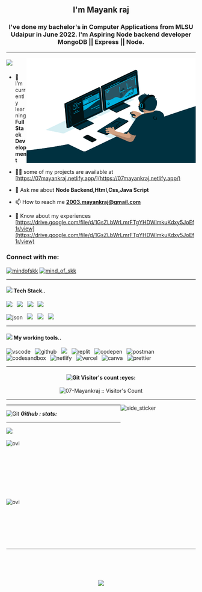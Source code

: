 <h2 align="center">I'm Mayank raj </h2>
<h3 align="center"> I've done my bachelor's in
Computer Applications from
MLSU Udaipur in June 2022.
I'm Aspiring Node backend
developer
MongoDB || Express || Node.</h3>
<hr>

<img align="right" src="/code.gif" width="450" height="280" />

<h4><img src="https://media.giphy.com/media/iY8CRBdQXODJSCERIr/giphy.gif" width="30px">&nbsp; </h4>

- 🌱 I’m currently learning **Full Stack Development**

- 👨‍💻 some of my projects are available at [https://07mayankraj.netlify.app/](https://07mayankraj.netlify.app/)


- 💬 Ask me about **Node Backend,Html,Css,Java Script**

- 📫 How to reach me **2003.mayankraj@gmail.com**

- 📄 Know about my experiences
[https://drive.google.com/file/d/1GsZLbWrLmrFTgYHDWImkuKdxy5JoEf1r/view](https://drive.google.com/file/d/1GsZLbWrLmrFTgYHDWImkuKdxy5JoEf1r/view)

<h3 align="left">Connect with me:</h3>
<p align="left">
    <a href="https://www.linkedin.com/in/mayank-raj-b55614181/" target="blank"><img align="center"
            src="https://raw.githubusercontent.com/rahuldkjain/github-profile-readme-generator/master/src/images/icons/Social/linked-in-alt.svg"
            alt="mindofskk" height="30" width="40" /></a>
    <a href="https://www.instagram.com/mayank_raj____/" target="blank"><img align="center"
            src="https://raw.githubusercontent.com/rahuldkjain/github-profile-readme-generator/master/src/images/icons/Social/instagram.svg"
            alt="mind_of_skk" height="30" width="40" /></a>
</p>


<hr>
<h4><img src="https://media.giphy.com/media/iY8CRBdQXODJSCERIr/giphy.gif" width="30px">&nbsp;Tech Stack..</h4>
<p >

<img src="https://img.shields.io/badge/html5%20-%23e34f26.svg?&style=for-the-badge&logo=html5&logoColor=white" />&nbsp;&nbsp;
<img src="https://img.shields.io/badge/css3%20-%231572B6.svg?&style=for-the-badge&logo=css3&logoColor=white" />&nbsp;&nbsp;
<img src="https://img.shields.io/badge/javascript%20-%23F7DF1.svg?&style=for-the-badge&logo=javascript&logoColor=white" />&nbsp;&nbsp;
<img src="https://img.shields.io/badge/bootstrap-%23563D7C.svg?style=for-the-badge&logo=bootstrap&logoColor=white" />&nbsp;&nbsp;
<br/>


 

<img src="https://img.shields.io/badge/Node.js-43853D?style=for-the-badge&logo=node.js&logoColor=white" alt="json" />&nbsp;&nbsp;
<img src="https://img.shields.io/badge/express.js-%23404d59.svg?style=for-the-badge&logo=express&logoColor=%2361DAFB" />&nbsp;&nbsp;
<img src="https://img.shields.io/badge/MongoDB-%234ea94b.svg?style=for-the-badge&logo=mongodb&logoColor=white" />&nbsp;&nbsp;
<img src="https://img.shields.io/badge/NPM-%23000000.svg?style=for-the-badge&logo=npm&logoColor=white" />&nbsp;&nbsp;
<br/>


</p>
<hr>
<h4><img src="https://media.giphy.com/media/iY8CRBdQXODJSCERIr/giphy.gif" width="30px">&nbsp;My working tools..</h4>
<p>
  <img src="https://img.shields.io/badge/VSCode-0078D4?style=for-the-badge&logo=visual%20studio%20code&logoColor=white" alt="vscode" />&nbsp;&nbsp;
  <img src="https://img.shields.io/badge/GitHub-100000?style=for-the-badge&logo=github&logoColor=white" alt="github"/>&nbsp;&nbsp;
  <img src="https://img.shields.io/badge/Git%20-%23F7DF1E.svg?&style=for-the-badge&color=blue&logo=Git&logoColor=white" />&nbsp;&nbsp;
  <img src="https://img.shields.io/badge/replit-667881?style=for-the-badge&logo=replit&logoColor=white" alt="replit" />&nbsp;&nbsp;
 <img src="https://img.shields.io/badge/Codepen-000000?style=for-the-badge&logo=codepen&logoColor=white" alt="codepen" />&nbsp;&nbsp;
 <img src="https://img.shields.io/badge/Postman-FF6C37?style=for-the-badge&logo=Postman&logoColor=white" alt="postman"/>&nbsp;&nbsp;
 <br/>
  <img src="https://img.shields.io/badge/Codesandbox-000000?style=for-the-badge&logo=CodeSandbox&logoColor=white" alt="codesandbox" />&nbsp;&nbsp;
  <img src="https://img.shields.io/badge/Netlify-00C7B7?style=for-the-badge&logo=netlify&logoColor=white" alt="netlify" />&nbsp;&nbsp;
  <img src="https://img.shields.io/badge/Vercel-000000?style=for-the-badge&logo=vercel&logoColor=white" alt="vercel" />&nbsp;&nbsp;
  <img src="https://img.shields.io/badge/Canva-%2300C4CC.svg?&style=for-the-badge&logo=Canva&logoColor=white" alt="canva" />&nbsp;&nbsp;
  <img src="https://img.shields.io/badge/prettier-1A2C34?style=for-the-badge&logo=prettier&logoColor=F7BA3E" alt="prettier" />&nbsp;&nbsp;
</p>
<hr>



<h4 align="center"><img src="https://media.giphy.com/media/W5eoZHPpUx9sapR0eu/giphy.gif" width="30px"
    alt="Git" />&nbsp;Visitor's count :eyes:</h4>

<p align="center"><img src="https://profile-counter.glitch.me/{07-Mayankraj}/count.svg"
    alt="07-Mayankraj :: Visitor's Count" /></p>

<hr>

<img align="right" width=200px height=250px alt="side_sticker"
  src="https://media.giphy.com/media/TEnXkcsHrP4YedChhA/giphy.gif" />


<hr>


<p align="left">
    <img src="https://media.giphy.com/media/W5eoZHPpUx9sapR0eu/giphy.gif" width="30px" alt="Git" />&nbsp;<i><b>Github : 
        stats:</b></i>
  </p>
  
  
  
<hr>
  
  <p align="left">
    <img src="https://github-readme-streak-stats.herokuapp.com/?user=07-Mayankraj&theme=chartreuse-dark" />
  </p>
  
  
  <p>
    <a href="https://github.com/07-Mayankraj"><span>
        <img align="left"
          src="https://github-readme-stats.vercel.app/api/top-langs?username=07-Mayankraj&show_icons=true&locale=en&layout=compact&theme=chartreuse-dark"
          alt="ovi" /><br /><br /><br /><br /><br /><br />
        <img align="left"
          src="https://github-readme-stats.vercel.app/api?username=07-Mayankraj&show_icons=true&locale=en&theme=chartreuse-dark"
          alt="ovi" width="400px" />
      </span></a>
  </p>
  
  <br /><br /><br /><br /><br /><br /><br /><br /><br />
  <hr clear="both">
  <br /><br /><br />
  <p align="center">
    <a href="https://github.com/07-Mayankraj"><span>
        <img align="center"
          src="https://github-profile-summary-cards.vercel.app/api/cards/profile-details?username=07-Mayankraj&theme=dracula" />
      </span></a>
  </p>
  
  
  <br />

